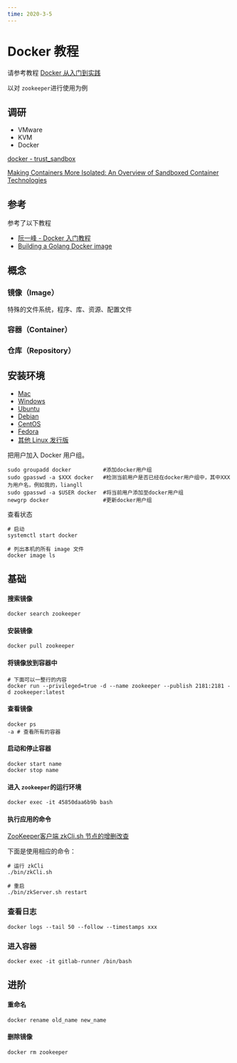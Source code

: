 ```yaml
---
time: 2020-3-5
---
```


# Docker 教程

请参考教程 [Docker 从入门到实践](https://yeasy.gitbook.io/docker_practice/)

以对 `zookeeper`进行使用为例

## 调研

- VMware
- KVM
- Docker

[docker - trust_sandbox](https://docs.docker.com/engine/security/trust/trust_sandbox/)

[Making Containers More Isolated: An Overview of Sandboxed Container Technologies](https://unit42.paloaltonetworks.com/making-containers-more-isolated-an-overview-of-sandboxed-container-technologies/)



## 参考

参考了以下教程

- [阮一峰 - Docker 入门教程](http://www.ruanyifeng.com/blog/2018/02/docker-tutorial.html)
- [Building a Golang Docker image](https://bitfieldconsulting.com/golang/docker-image)



## 概念

### 镜像（Image）

特殊的文件系统，程序、库、资源、配置文件

### 容器（Container）

### 仓库（Repository）



## 安装环境

- [Mac](https://docs.docker.com/docker-for-mac/install/)
- [Windows](https://docs.docker.com/docker-for-windows/install/)
- [Ubuntu](https://docs.docker.com/install/linux/docker-ce/ubuntu/)
- [Debian](https://docs.docker.com/install/linux/docker-ce/debian/)
- [CentOS](https://docs.docker.com/install/linux/docker-ce/centos/)
- [Fedora](https://docs.docker.com/install/linux/docker-ce/fedora/)
- [其他 Linux 发行版](https://docs.docker.com/install/linux/docker-ce/binaries/)

把用户加入 Docker 用户组。

```
sudo groupadd docker          #添加docker用户组
sudo gpasswd -a $XXX docker   #检测当前用户是否已经在docker用户组中，其中XXX为用户名，例如我的，liangll
sudo gpasswd -a $USER docker  #将当前用户添加至docker用户组
newgrp docker                 #更新docker用户组
```

查看状态

```
# 启动
systemctl start docker

# 列出本机的所有 image 文件
docker image ls
```



## 基础

#### 搜索镜像

```shell
docker search zookeeper
```

#### 安装镜像

```shell
docker pull zookeeper
```

#### 将镜像放到容器中

```shell
# 下面可以一整行的内容
docker run --privileged=true -d --name zookeeper --publish 2181:2181 -d zookeeper:latest
```

#### 查看镜像

```shell
docker ps
-a # 查看所有的容器
```

#### 启动和停止容器

```shell
docker start name
docker stop name
```

#### 进入 `zookeeper`的运行环境

```
docker exec -it 45850daa6b9b bash
```

#### 执行应用的命令

[ZooKeeper客户端 zkCli.sh 节点的增删改查](https://www.cnblogs.com/sherrykid/p/5813148.html)  

下面是使用相应的命令：

```shell
# 运行 zkCli
./bin/zkCli.sh

# 重启
./bin/zkServer.sh restart
```

### 查看日志

```
docker logs --tail 50 --follow --timestamps xxx
```

### 进入容器

```
docker exec -it gitlab-runner /bin/bash
```

## 进阶

#### 重命名

```shell
docker rename old_name new_name
```

#### 删除镜像

```
docker rm zookeeper
```

